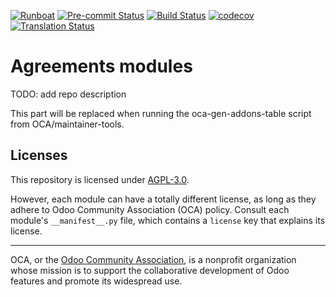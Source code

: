 
[![Runboat](https://img.shields.io/badge/runboat-Try%20me-875A7B.png)](https://runboat.odoo-community.org/builds?repo=OCA/agreement&target_branch=17.0)
[![Pre-commit Status](https://github.com/OCA/agreement/actions/workflows/pre-commit.yml/badge.svg?branch=17.0)](https://github.com/OCA/agreement/actions/workflows/pre-commit.yml?query=branch%3A17.0)
[![Build Status](https://github.com/OCA/agreement/actions/workflows/test.yml/badge.svg?branch=17.0)](https://github.com/OCA/agreement/actions/workflows/test.yml?query=branch%3A17.0)
[![codecov](https://codecov.io/gh/OCA/agreement/branch/17.0/graph/badge.svg)](https://codecov.io/gh/OCA/agreement)
[![Translation Status](https://translation.odoo-community.org/widgets/agreement-17-0/-/svg-badge.svg)](https://translation.odoo-community.org/engage/agreement-17-0/?utm_source=widget)

<!-- /!\ do not modify above this line -->

# Agreements modules

TODO: add repo description

<!-- /!\ do not modify below this line -->

<!-- prettier-ignore-start -->

[//]: # (addons)

This part will be replaced when running the oca-gen-addons-table script from OCA/maintainer-tools.

[//]: # (end addons)

<!-- prettier-ignore-end -->

## Licenses

This repository is licensed under [AGPL-3.0](LICENSE).

However, each module can have a totally different license, as long as they adhere to Odoo Community Association (OCA)
policy. Consult each module's `__manifest__.py` file, which contains a `license` key
that explains its license.

----
OCA, or the [Odoo Community Association](http://odoo-community.org/), is a nonprofit
organization whose mission is to support the collaborative development of Odoo features
and promote its widespread use.
